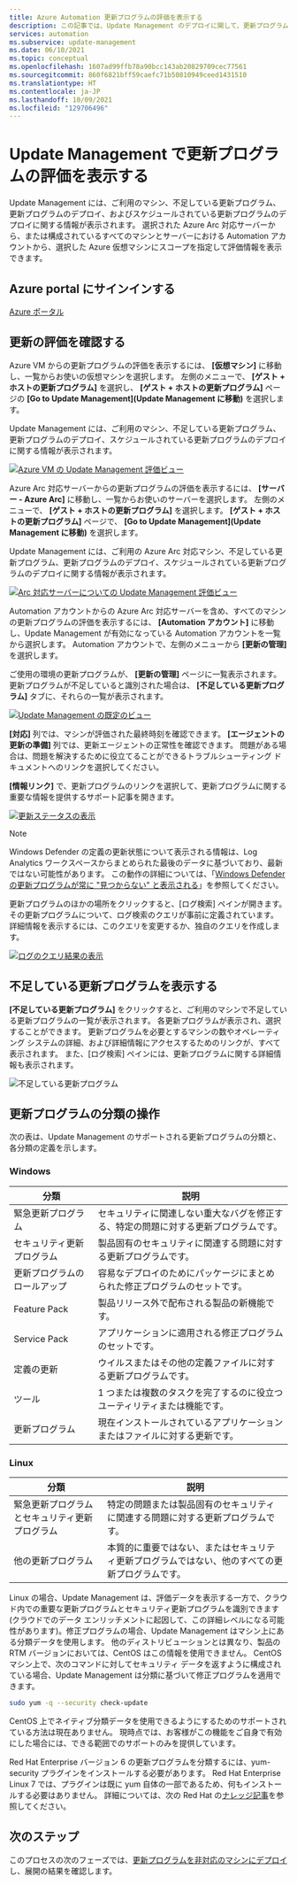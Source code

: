 ```yaml
---
title: Azure Automation 更新プログラムの評価を表示する
description: この記事では、Update Management のデプロイに関して、更新プログラムの評価を表示する方法について説明します。
services: automation
ms.subservice: update-management
ms.date: 06/10/2021
ms.topic: conceptual
ms.openlocfilehash: 1607ad99ffb78a90bcc143ab20829709cec77561
ms.sourcegitcommit: 860f6821bff59caefc71b50810949ceed1431510
ms.translationtype: HT
ms.contentlocale: ja-JP
ms.lasthandoff: 10/09/2021
ms.locfileid: "129706496"
---
```

# <a name="view-update-assessments-in-update-management"></a>Update Management で更新プログラムの評価を表示する

Update Management には、ご利用のマシン、不足している更新プログラム、更新プログラムのデプロイ、およびスケジュールされている更新プログラムのデプロイに関する情報が表示されます。 選択された Azure Arc 対応サーバーから、または構成されているすべてのマシンとサーバーにおける Automation アカウントから、選択した Azure 仮想マシンにスコープを指定して評価情報を表示できます。

## <a name="sign-in-to-the-azure-portal"></a>Azure portal にサインインする

[Azure ポータル](https://portal.azure.com)

## <a name="view-update-assessment"></a>更新の評価を確認する

Azure VM からの更新プログラムの評価を表示するには、 **[仮想マシン]** に移動し、一覧からお使いの仮想マシンを選択します。 左側のメニューで、 **[ゲスト + ホストの更新プログラム]** を選択し、 **[ゲスト + ホストの更新プログラム]** ページの **[Go to Update Management]\(Update Management に移動\)** を選択します。

Update Management には、ご利用のマシン、不足している更新プログラム、更新プログラムのデプロイ、スケジュールされている更新プログラムのデプロイに関する情報が表示されます。

[ ![Azure VM の Update Management 評価ビュー](./media/view-update-assessments/update-assessment-azure-vm.png)](./media/view-update-assessments/update-assessment-azure-vm-expanded.png#lightbox)

Azure Arc 対応サーバーからの更新プログラムの評価を表示するには、 **[サーバー - Azure Arc]** に移動し、一覧からお使いのサーバーを選択します。 左側のメニューで、 **[ゲスト + ホストの更新プログラム]** を選択します。 **[ゲスト + ホストの更新プログラム]** ページで、 **[Go to Update Management]\(Update Management に移動\)** を選択します。

Update Management には、ご利用の Azure Arc 対応マシン、不足している更新プログラム、更新プログラムのデプロイ、スケジュールされている更新プログラムのデプロイに関する情報が表示されます。

[ ![Arc 対応サーバーについての Update Management 評価ビュー](./media/view-update-assessments/update-assessment-arc-server.png)](./media/view-update-assessments/update-assessment-arc-server-expanded.png#lightbox)

Automation アカウントからの Azure Arc 対応サーバーを含め、すべてのマシンの更新プログラムの評価を表示するには、 **[Automation アカウント]** に移動し、Update Management が有効になっている Automation アカウントを一覧から選択します。 Automation アカウントで、左側のメニューから **[更新の管理]** を選択します。

ご使用の環境の更新プログラムが、 **[更新の管理]** ページに一覧表示されます。 更新プログラムが不足していると識別された場合は、 **[不足している更新プログラム]** タブに、それらの一覧が表示されます。

[![Update Management の既定のビュー](./media/overview/update-management-view.png)](./media/overview/update-management-view-expanded.png#lightbox)

**[対応]** 列では、マシンが評価された最終時刻を確認できます。 **[エージェントの更新の準備]** 列では、更新エージェントの正常性を確認できます。 問題がある場合は、問題を解決するために役立てることができるトラブルシューティング ドキュメントへのリンクを選択してください。

**[情報リンク]** で、更新プログラムのリンクを選択して、更新プログラムに関する重要な情報を提供するサポート記事を開きます。

[ ![更新ステータスの表示](./media/view-update-assessments/missing-updates.png)](./media/view-update-assessments/missing-updates-expanded.png#lightbox)

> [!NOTE]
> Windows Defender の定義の更新状態について表示される情報は、Log Analytics ワークスペースからまとめられた最後のデータに基づいており、最新ではない可能性があります。 この動作の詳細については、「[Windows Defender の更新プログラムが常に "見つからない" と表示される](../troubleshoot/update-management.md#windows-defender-update-missing-status)」を参照してください。
 
更新プログラムのほかの場所をクリックすると、[ログ検索] ペインが開きます。 その更新プログラムについて、ログ検索のクエリが事前に定義されています。 詳細情報を表示するには、このクエリを変更するか、独自のクエリを作成します。

[ ![ログのクエリ結果の表示](./media/view-update-assessments/logsearch-results.png)](./media/view-update-assessments/logsearch-results-expanded.png#lightbox)

## <a name="view-missing-updates"></a>不足している更新プログラムを表示する

**[不足している更新プログラム]** をクリックすると、ご利用のマシンで不足している更新プログラムの一覧が表示されます。 各更新プログラムが表示され、選択することができます。 更新プログラムを必要とするマシンの数やオペレーティング システムの詳細、および詳細情報にアクセスするためのリンクが、すべて表示されます。 また、[ログ検索] ペインには、更新プログラムに関する詳細情報も表示されます。

![不足している更新プログラム](./media/view-update-assessments/automation-view-update-assessments-missing-updates.png)

## <a name="work-with-update-classifications"></a>更新プログラムの分類の操作

次の表は、Update Management のサポートされる更新プログラムの分類と、各分類の定義を示します。

### <a name="windows"></a>Windows

|分類  |説明  |
|---------|---------|
|緊急更新プログラム     | セキュリティに関連しない重大なバグを修正する、特定の問題に対する更新プログラムです。        |
|セキュリティ更新プログラム     | 製品固有のセキュリティに関連する問題に対する更新プログラムです。        |
|更新プログラムのロールアップ     | 容易なデプロイのためにパッケージにまとめられた修正プログラムのセットです。        |
|Feature Pack     | 製品リリース外で配布される製品の新機能です。        |
|Service Pack     | アプリケーションに適用される修正プログラムのセットです。        |
|定義の更新     | ウイルスまたはその他の定義ファイルに対する更新プログラムです。        |
|ツール     | 1 つまたは複数のタスクを完了するのに役立つユーティリティまたは機能です。        |
|更新プログラム     | 現在インストールされているアプリケーションまたはファイルに対する更新です。        |

### <a name="linux"></a>Linux

|分類  |説明  |
|---------|---------|
|緊急更新プログラムとセキュリティ更新プログラム     | 特定の問題または製品固有のセキュリティに関連する問題に対する更新プログラムです。         |
|他の更新プログラム     | 本質的に重要ではない、またはセキュリティ更新プログラムではない、他のすべての更新プログラムです。        |

Linux の場合、Update Management は、評価データを表示する一方で、クラウド内での重要な更新プログラムとセキュリティ更新プログラムを識別できます (クラウドでのデータ エンリッチメントに起因して、この詳細レベルになる可能性があります)。修正プログラムの場合、Update Management はマシン上にある分類データを使用します。 他のディストリビューションとは異なり、製品の RTM バージョンにおいては、CentOS はこの情報を使用できません。 CentOS マシン上で、次のコマンドに対してセキュリティ データを返すように構成されている場合、Update Management は分類に基づいて修正プログラムを適用できます。

```bash
sudo yum -q --security check-update
```

CentOS 上でネイティブ分類データを使用できるようにするためのサポートされている方法は現在ありません。 現時点では、お客様がこの機能をご自身で有効にした場合には、できる範囲でのサポートのみを提供しています。

Red Hat Enterprise バージョン 6 の更新プログラムを分類するには、yum-security プラグインをインストールする必要があります。 Red Hat Enterprise Linux 7 では、プラグインは既に yum 自体の一部であるため、何もインストールする必要はありません。 詳細については、次の Red Hat の[ナレッジ記事](https://access.redhat.com/solutions/10021)を参照してください。

## <a name="next-steps"></a>次のステップ

このプロセスの次のフェーズでは、[更新プログラムを非対応のマシンにデプロイ](deploy-updates.md)し、展開の結果を確認します。

